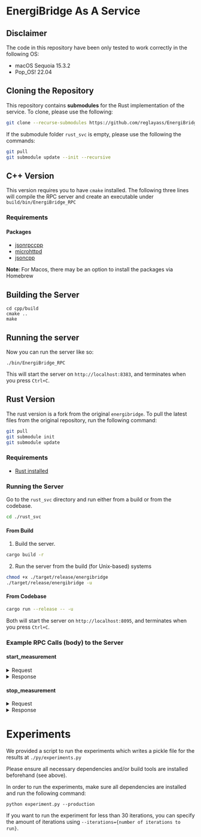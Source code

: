 # EnergiBridge As A Service
## Disclaimer
The code in this repository have been only tested to work correctly in the following OS:
- macOS Sequoia 15.3.2
- Pop_OS! 22.04

## Cloning the Repository
This repository contains **submodules** for the Rust implementation of the service. To clone, please use the following: 

```bash
git clone --recurse-submodules https://github.com/reglayass/EnergiBridge_RPC.git
```

If the submodule folder `rust_svc` is empty, please use the following the commands: 

```bash
git pull
git submodule update --init --recursive
```

## C++ Version
This version requires you to have `cmake` installed. The following three lines will compile the RPC server and create an executable under `build/bin/EnergiBridge_RPC`

### Requirements
#### Packages
- [jsonrpccpp](https://github.com/cinemast/libjson-rpc-cpp?tab=readme-ov-file#install-the-framework)
- [microhttpd](https://www.gnu.org/software/libmicrohttpd/)
- [jsoncpp](https://github.com/open-source-parsers/jsoncpp)

**Note**: For Macos, there may be an option to install the packages via Homebrew


## Building the Server

```
cd cpp/build
cmake ..
make
```

## Running the server
Now you can run the server like so:

```
./bin/EnergiBridge_RPC
```
This will start the server on `http://localhost:8383`, and terminates when you press `Ctrl+C`.

## Rust Version
The rust version is a fork from the original `energibridge`. To pull the latest files from the original repository, run the following command:

```bash
git pull
git submodule init
git submodule update
```

### Requirements
- [Rust installed](https://www.rust-lang.org/tools/install)

### Running the Server
Go to the `rust_svc` directory and run either from a build or from the codebase.

```bash
cd ./rust_svc
````
#### From Build
1. Build the server.
```bash
cargo build -r
```
2. Run the server from the build (for Unix-based) systems
```bash
chmod +x ./target/release/energibridge
./target/release/energibridge -u
````
#### From Codebase
```bash
cargo run --release -- -u    
```
Both will start the server on `http://localhost:8095`, and terminates when you press `Ctrl+C`.

### Example RPC Calls (body) to the Server
#### start_measurement
<details>
<summary>Request</summary>

```json
{
  "jsonrpc": "2.0",
  "id": 123,
  "method": "start_measurements",
  "params": {
    "pid": 4024,
    "function_name": "test_fn"
  }
}
```
</details>


<details>
<summary>Response</summary>

```json
{
  "jsonrpc": "2.0",
  "id": 123,
  "result": true
}
```
</details>


#### stop_measurement
<details>
<summary>Request</summary>

```json
{
  "jsonrpc": "2.0",
  "id": 123,
  "method": "stop_measurements",
  "params": {
    "pid": 4024,
    "function_name": "test_fn"
  }
}
```
</details>

<details>
<summary>Response</summary>

```json
{
    "jsonrpc": "2.0",
    "id": 123,
    "result": [
        {
            "CPU_USAGE_7": 0.0,
            "CPU_FREQUENCY_0": 3228.0,
            "CPU_USAGE_6": 3.7037036418914795,
            "CPU_TEMP_5": 51.43449401855469,
            "CPU_TEMP_0": 51.70053482055664,
            "CPU_USAGE_4": 3.5714287757873535,
            "TOTAL_MEMORY": 34359738368.0,
            "CPU_TEMP_3": 52.072044372558594,
            "CPU_FREQUENCY_2": 3228.0,
            "CPU_TEMP_2": 48.62870788574219,
            "CPU_FREQUENCY_6": 3228.0,
            "CPU_TEMP_9": 49.721649169921875,
            "USED_SWAP": 0.0,
            "CPU_FREQUENCY_3": 3228.0,
            "CPU_TEMP_1": 51.66541290283203,
            "CPU_FREQUENCY_9": 3228.0,
            "TIME": 1742386864844,
            "CPU_USAGE_8": 0.0,
            "SYSTEM_POWER (Watts)": 7.396881103515625,
            "CPU_USAGE_0": 77.77777862548828,
            "CPU_TEMP_4": 50.413665771484375,
            "CPU_FREQUENCY_1": 3228.0,
            "CPU_FREQUENCY_4": 3228.0,
            "TOTAL_SWAP": 0.0,
            "DELTA": 0,
            "CPU_USAGE_9": 0.0,
            "CPU_FREQUENCY_5": 3228.0,
            "CPU_TEMP_8": 50.172760009765625,
            "CPU_USAGE_1": 76.92308044433594,
            "CPU_USAGE_3": 14.814814567565918,
            "CPU_USAGE_2": 3.7037036418914795,
            "CPU_FREQUENCY_8": 3228.0,
            "CPU_FREQUENCY_7": 3228.0,
            "USED_MEMORY": 24933580800.0,
            "CPU_TEMP_7": 47.576141357421875,
            "CPU_USAGE_5": 0.0,
            "CPU_TEMP_6": 49.87007141113281
        },
        ...
    ]
}
```
</details>


# Experiments
We provided a script to run the experiments which writes a pickle file for the results at `./py/experiments.py`

Please ensure all necessary dependencies and/or build tools are installed beforehand (see above).

In order to run the experiments, make sure all dependencies are installed and run the following command:

```
python experiment.py --production
```

If you want to run the experiment for less than 30 iterations, you can specify the amount of iterations using `--iterations={number of iterations to run}`.
